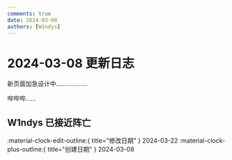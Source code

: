 ```yaml
---
comments: true
date: 2024-03-08
authors: [W1ndys]
---
```


# 2024-03-08 更新日志

新页面加急设计中………………

<!-- more -->

哔哔哔……

W1ndys 已接近阵亡
---

:material-clock-edit-outline:{ title="修改日期" } 2024-03-22
:material-clock-plus-outline:{ title="创建日期" } 2024-03-08
